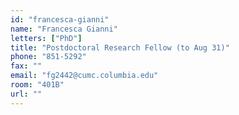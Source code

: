 ```yaml
---
id: "francesca-gianni"
name: "Francesca Gianni"
letters: ["PhD"]
title: "Postdoctoral Research Fellow (to Aug 31)"
phone: "851-5292"
fax: ""
email: "fg2442@cumc.columbia.edu"
room: "401B"
url: ""
---
```

